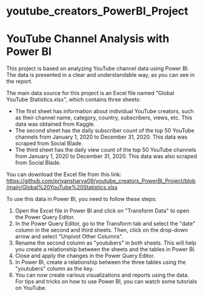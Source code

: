 # youtube_creators_PowerBI_Project
# YouTube Channel Analysis with Power BI

This project is based on analyzing YouTube channel data using Power BI. The data is presented in a clear and understandable way, as you can see in the report. 

The main data source for this project is an Excel file named "Global YouTube Statistics.xlsx", which contains three sheets:

- The first sheet has information about individual YouTube creators, such as their channel name, category, country, subscribers, views, etc. This data was obtained from Kaggle.
- The second sheet has the daily subscriber count of the top 50 YouTube channels from January 1, 2020 to December 31, 2020. This data was scraped from Social Blade.
- The third sheet has the daily view count of the top 50 YouTube channels from January 1, 2020 to December 31, 2020. This data was also scraped from Social Blade.

You can download the Excel file from this link: https://github.com/priyansharya09/youtube_creators_PowerBI_Project/blob/main/Global%20YouTube%20Statistics.xlsx

To use this data in Power BI, you need to follow these steps:

1. Open the Excel file in Power BI and click on "Transform Data" to open the Power Query Editor.
2. In the Power Query Editor, go to the Transform tab and select the "date" column in the second and third sheets. Then, click on the drop-down arrow and select "Unpivot Other Columns".
3. Rename the second column as "youtubers" in both sheets. This will help you create a relationship between the sheets and the tables in Power BI.
4. Close and apply the changes in the Power Query Editor.
5. In Power BI, create a relationship between the three tables using the "youtubers" column as the key.
6. You can now create various visualizations and reports using the data. For tips and tricks on how to use Power BI, you can watch some tutorials on YouTube.
